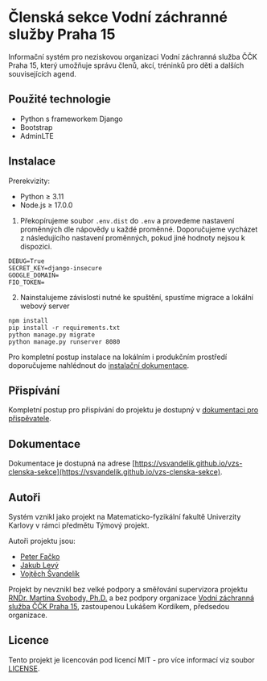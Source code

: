 # Členská sekce Vodní záchranné služby Praha 15

Informační systém pro neziskovou organizaci Vodní záchranná služba ČČK Praha 15, který 
umožňuje správu členů, akcí, tréninků pro děti a dalších souvisejících agend.

## Použité technologie

- Python s frameworkem Django
- Bootstrap
- AdminLTE

## Instalace

Prerekvizity:
- Python ≥ 3.11
- Node.js ≥ 17.0.0

1. Překopírujeme soubor ``.env.dist`` do ``.env`` a provedeme nastavení proměnných dle nápovědy u každé proměnné. Doporučujeme vycházet z následujícího nastavení proměnných, pokud jiné hodnoty nejsou k dispozici.

```
DEBUG=True 
SECRET_KEY=django-insecure
GOOGLE_DOMAIN= 
FIO_TOKEN= 
```

2. Nainstalujeme závislosti nutné ke spuštění, spustíme migrace a lokální webový server

```console
npm install
pip install -r requirements.txt
python manage.py migrate
python manage.py runserver 8080
```

Pro kompletní postup instalace na lokálním i produkčním prostředí doporučujeme nahlédnout do [instalační dokumentace](https://vsvandelik.github.io/vzs-clenska-sekce/instala%C4%8Dn%C3%AD/installation.html).

## Přispívání

Kompletní postup pro přispívání do projektu je dostupný v [dokumentaci pro přispěvatele](https://vsvandelik.github.io/vzs-clenska-sekce/v%C3%BDvojov%C3%A1/contribute.html).

## Dokumentace

Dokumentace je dostupná na adrese [https://vsvandelik.github.io/vzs-clenska-sekce](https://vsvandelik.github.io/vzs-clenska-sekce).

## Autoři

Systém vznikl jako projekt na Matematicko-fyzikální fakultě Univerzity Karlovy v rámci 
předmětu Týmový projekt. 

Autoři projektu jsou:
- [Peter Fačko](https://github.com/papundekel)
- [Jakub Levý](https://github.com/jakublevy)
- [Vojtěch Švandelík](https://github.com/vsvandelik)

Projekt by nevznikl bez velké podpory a směřování supervizora projektu [RNDr. Martina Svobody, Ph.D.](https://www.ksi.mff.cuni.cz/~svoboda/) a bez 
podpory organizace [Vodní záchranná služba ČČK Praha 15](https://vodnizachranar.cz/), zastoupenou Lukášem Kordíkem, předsedou organizace.

## Licence

Tento projekt je licencován pod licencí MIT - pro více informací viz soubor [LICENSE](LICENSE.txt).

